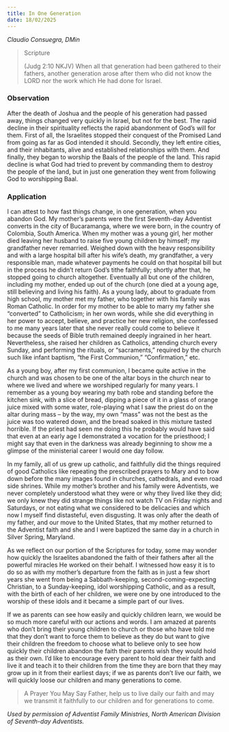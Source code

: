 ```yaml
---
title: In One Generation
date: 18/02/2025
---
```


_Claudio Consuegra, DMin_

> <p>Scripture</p>
> (Judg 2:10 NKJV) When all that generation had been gathered to their fathers, another generation arose after them who did not know the LORD nor the work which He had done for Israel.

### Observation

After the death of Joshua and the people of his generation had passed away, things changed very quickly in Israel, but not for the best. The rapid decline in their spirituality reflects the rapid abandonment of God’s will for them. First of all, the Israelites stopped their conquest of the Promised Land from going as far as God intended it should. Secondly, they left entire cities, and their inhabitants, alive and established relationships with them. And finally, they began to worship the Baals of the people of the land. This rapid decline is what God had tried to prevent by commanding them to destroy the people of the land, but in just one generation they went from following God to worshipping Baal.

### Application

I can attest to how fast things change, in one generation, when you abandon God. My mother’s parents were the first Seventh-day Adventist converts in the city of Bucaramanga, where we were born, in the country of Colombia, South America. When my mother was a young girl, her mother died leaving her husband to raise five young children by himself; my grandfather never remarried. Weighed down with the heavy responsibility and with a large hospital bill after his wife’s death, my grandfather, a very responsible man, made whatever payments he could on that hospital bill but in the process he didn’t return God’s tithe faithfully; shortly after that, he stopped going to church altogether. Eventually all but one of the children, including my mother, ended up out of the church (one died at a young age, still believing and living his faith). As a young lady, about to graduate from high school, my mother met my father, who together with his family was Roman Catholic. In order for my mother to be able to marry my father she “converted” to Catholicism; in her own words, while she did everything in her power to accept, believe, and practice her new religion, she confessed to me many years later that she never really could come to believe it because the seeds of Bible truth remained deeply ingrained in her heart. Nevertheless, she raised her children as Catholics, attending church every Sunday, and performing the rituals, or “sacraments,” required by the church such like infant baptism, “the First Communion,” “Confirmation,” etc.

As a young boy, after my first communion, I became quite active in the church and was chosen to be one of the altar boys in the church near to where we lived and where we worshiped regularly for many years. I remember as a young boy wearing my bath robe and standing before the kitchen sink, with a slice of bread, dipping a piece of it in a glass of orange juice mixed with some water, role-playing what I saw the priest do on the altar during mass – by the way, my own “mass” was not the best as the juice was too watered down, and the bread soaked in this mixture tasted horrible. If the priest had seen me doing this he probably would have said that even at an early age I demonstrated a vocation for the priesthood; I might say that even in the darkness was already beginning to show me a glimpse of the ministerial career I would one day follow.

In my family, all of us grew up catholic, and faithfully did the things required of good Catholics like repeating the prescribed prayers to Mary and to bow down before the many images found in churches, cathedrals, and even road side shrines. While my mother’s brother and his family were Adventists, we never completely understood what they were or why they lived like they did; we only knew they did strange things like not watch TV on Friday nights and Saturdays, or not eating what we considered to be delicacies and which now I myself find distasteful, even disgusting. It was only after the death of my father, and our move to the United States, that my mother returned to the Adventist faith and she and I were baptized the same day in a church in Silver Spring, Maryland.

As we reflect on our portion of the Scriptures for today, some may wonder how quickly the Israelites abandoned the faith of their fathers after all the powerful miracles He worked on their behalf. I witnessed how easy it is to do so as with my mother’s departure from the faith as in just a few short years she went from being a Sabbath-keeping, second-coming-expecting Christian, to a Sunday-keeping, idol worshipping Catholic, and as a result, with the birth of each of her children, we were one by one introduced to the worship of these idols and it became a simple part of our lives.

If we as parents can see how easily and quickly children learn, we would be so much more careful with our actions and words. I am amazed at parents who don’t bring their young children to church or those who have told me that they don’t want to force them to believe as they do but want to give their children the freedom to choose what to believe only to see how quickly their children abandon the faith their parents wish they would hold as their own. I’d like to encourage every parent to hold dear their faith and live it and teach it to their children from the time they are born that they may grow up in it from their earliest days; if we as parents don’t live our faith, we will quickly loose our children and many generations to come.

> <callout>A Prayer You May Say</callout>
> Father, help us to live daily our faith and may we transmit it faithfully to our children and for generations to come.

_Used by permission of Adventist Family Ministries, North American Division of Seventh-day Adventists._